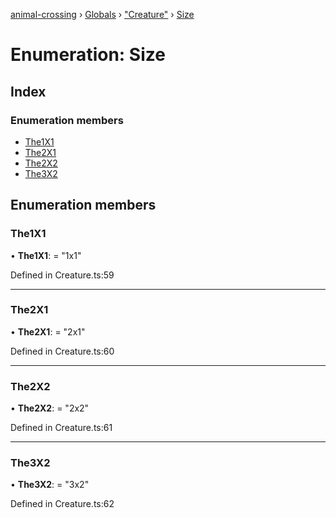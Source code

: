 [animal-crossing](../README.md) › [Globals](../globals.md) › ["Creature"](../modules/_creature_.md) › [Size](_creature_.size.md)

# Enumeration: Size

## Index

### Enumeration members

* [The1X1](_creature_.size.md#the1x1)
* [The2X1](_creature_.size.md#the2x1)
* [The2X2](_creature_.size.md#the2x2)
* [The3X2](_creature_.size.md#the3x2)

## Enumeration members

###  The1X1

• **The1X1**: = "1x1"

Defined in Creature.ts:59

___

###  The2X1

• **The2X1**: = "2x1"

Defined in Creature.ts:60

___

###  The2X2

• **The2X2**: = "2x2"

Defined in Creature.ts:61

___

###  The3X2

• **The3X2**: = "3x2"

Defined in Creature.ts:62

